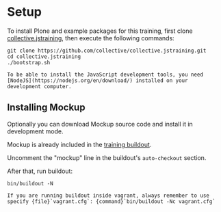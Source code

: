 # Setup

To install Plone and example packages for this training, first clone [collective.jstraining](https://github.com/collective/collective.jstraining), then execute the following commands:

```shell
git clone https://github.com/collective/collective.jstraining.git
cd collective.jstraining
./bootstrap.sh
```

```{note}
To be able to install the JavaScript development tools, you need [NodeJS](https://nodejs.org/en/download/) installed on your development computer.
```

## Installing Mockup

Optionally you can download Mockup source code and install it in development mode.

Mockup is already included in the [training buildout](https://github.com/collective/collective.jstraining).

Uncomment the "mockup" line in the buildout's `auto-checkout` section.

After that, run buildout:

```shell
bin/buildout -N
```

```{warning}
If you are running buildout inside vagrant, always remember to use specify {file}`vagrant.cfg`: {command}`bin/buildout -Nc vagrant.cfg`
```
